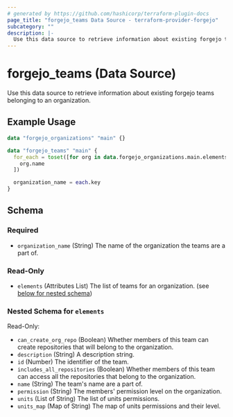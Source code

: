 ```yaml
---
# generated by https://github.com/hashicorp/terraform-plugin-docs
page_title: "forgejo_teams Data Source - terraform-provider-forgejo"
subcategory: ""
description: |-
  Use this data source to retrieve information about existing forgejo teams belonging to an organization.
---
```


# forgejo_teams (Data Source)

Use this data source to retrieve information about existing forgejo teams belonging to an organization.

## Example Usage

```terraform
data "forgejo_organizations" "main" {}

data "forgejo_teams" "main" {
  for_each = toset([for org in data.forgejo_organizations.main.elements :
    org.name
  ])

  organization_name = each.key
}
```

<!-- schema generated by tfplugindocs -->
## Schema

### Required

- `organization_name` (String) The name of the organization the teams are a part of.

### Read-Only

- `elements` (Attributes List) The list of teams for an organization. (see [below for nested schema](#nestedatt--elements))

<a id="nestedatt--elements"></a>
### Nested Schema for `elements`

Read-Only:

- `can_create_org_repo` (Boolean) Whether members of this team can create repositories that will belong to the organization.
- `description` (String) A description string.
- `id` (Number) The identifier of the team.
- `includes_all_repositories` (Boolean) Whether members of this team can access all the repositories that belong to the organization.
- `name` (String) The team's name are a part of.
- `permission` (String) The members' permission level on the organization.
- `units` (List of String) The list of units permissions.
- `units_map` (Map of String) The map of units permissions and their level.
